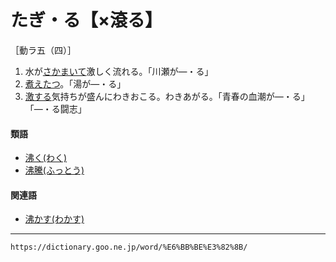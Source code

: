 # たぎ・る【×滾る】

［動ラ五（四）］
1. 水が[さかまいて](さかまく（逆巻く）)激しく流れる。「川瀬が―・る」
2. [煮えたつ](にえたつ（煮え立つ）)。「湯が―・る」
3. [激する](げきする（激する）)気持ちが盛んにわきおこる。わきあがる。「青春の血潮が―・る」「―・る闘志」
    

#### 類語

-   [沸く(わく)](https://dictionary.goo.ne.jp/word/%E6%B2%B8%E3%81%8F/#jn-237922)
-   [沸騰(ふっとう)](https://dictionary.goo.ne.jp/word/%E6%B2%B8%E9%A8%B0/#jn-193744)

#### 関連語

-   [沸かす(わかす)](https://dictionary.goo.ne.jp/word/%E6%B2%B8%E3%81%99/#jn-237632)

---
`https://dictionary.goo.ne.jp/word/%E6%BB%BE%E3%82%8B/`